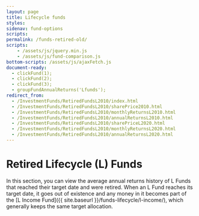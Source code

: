```yaml
---
layout: page
title: Lifecycle funds
styles:
sidenav: fund-options
scripts:
permalink: /funds-retired-old/
scripts:
    - /assets/js/jquery.min.js
    - /assets/js/fund-comparison.js
bottom-scripts: /assets/js/ajaxFetch.js
document-ready:
  - clickFund(1);
  - clickFund(2);
  - clickFund(3);
  - groupFundAnnualReturns('Lfunds');
redirect_from:
  - /InvestmentFunds/RetiredFundsL2010/index.html
  - /InvestmentFunds/RetiredFundsL2010/sharePrice2010.html
  - /InvestmentFunds/RetiredFundsL2010/monthlyReturnsL2010.html
  - /InvestmentFunds/RetiredFundsL2010/annualReturnsL2010.html
  - /InvestmentFunds/RetiredFundsL2010/sharePriceL2020.html
  - /InvestmentFunds/RetiredFundsL2010/monthlyReturnsL2020.html
  - /InvestmentFunds/RetiredFundsL2010/annualReturnsL2020.html
---
```


# Retired Lifecycle (L) Funds

In this section, you can view the average annual returns history of L Funds that reached their target date and were retired. When an L Fund reaches its target date, it goes out of existence and any money in it becomes part of the [L Income Fund]({{ site.baseurl }}/funds-lifecycle/l-income/), which generally keeps the same target allocation.
